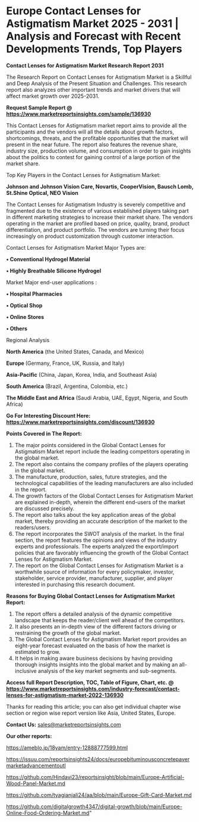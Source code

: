 # Europe Contact Lenses for Astigmatism Market 2025 - 2031 | Analysis and Forecast with Recent Developments Trends, Top Players

<strong>Contact Lenses for Astigmatism Market Research Report 2031</strong>

The Research Report on Contact Lenses for Astigmatism Market is a Skillful and Deep Analysis of the Present Situation and Challenges. This research report also analyzes other important trends and market drivers that will affect market growth over 2025-2031.

<strong>Request Sample Report @ <a href=https://www.marketreportsinsights.com/sample/136930>https://www.marketreportsinsights.com/sample/136930</a></strong>

This Contact Lenses for Astigmatism market report aims to provide all the participants and the vendors will all the details about growth factors, shortcomings, threats, and the profitable opportunities that the market will present in the near future. The report also features the revenue share, industry size, production volume, and consumption in order to gain insights about the politics to contest for gaining control of a large portion of the market share.

Top Key Players in the Contact Lenses for Astigmatism Market:

<strong>Johnson and Johnson Vision Care, Novartis, CooperVision, Bausch  Lomb, St.Shine Optical, NEO Vision</strong>

The Contact Lenses for Astigmatism Industry is severely competitive and fragmented due to the existence of various established players taking part in different marketing strategies to increase their market share. The vendors operating in the market are profiled based on price, quality, brand, product differentiation, and product portfolio. The vendors are turning their focus increasingly on product customization through customer interaction.

Contact Lenses for Astigmatism Market Major Types are:

<strong>• Conventional Hydrogel Material

• Highly Breathable Silicone Hydrogel</strong>

Market Major end-user applications :

<strong>• Hospital Pharmacies

• Optical Shop

• Online Stores

• Others</strong>

Regional Analysis

</u><strong><b>North America</b></strong> (the United States, Canada, and Mexico)

<strong><b>Europe </b></strong>(Germany, France, UK, Russia, and Italy)

<strong><b>Asia-Pacific</b></strong> (China, Japan, Korea, India, and Southeast Asia)

<strong><b>South America</b></strong> (Brazil, Argentina, Colombia, etc.)

<strong><b>The Middle East and Africa</b></strong> (Saudi Arabia, UAE, Egypt, Nigeria, and South Africa)

<strong>Go For Interesting Discount Here: <a href=https://www.marketreportsinsights.com/discount/136930>https://www.marketreportsinsights.com/discount/136930</a></strong>

<strong>Points Covered in The Report:</strong>
<ol>
  <li>The major points considered in the Global Contact Lenses for Astigmatism Market report include the leading competitors operating in the global market.</li>
  <li>The report also contains the company profiles of the players operating in the global market.</li>
  <li>The manufacture, production, sales, future strategies, and the technological capabilities of the leading manufacturers are also included in the report.</li>
  <li>The growth factors of the Global Contact Lenses for Astigmatism Market are explained in-depth, wherein the different end-users of the market are discussed precisely.</li>
  <li>The report also talks about the key application areas of the global market, thereby providing an accurate description of the market to the readers/users.</li>
  <li>The report incorporates the SWOT analysis of the market. In the final section, the report features the opinions and views of the industry experts and professionals. The experts analyzed the export/import policies that are favorably influencing the growth of the Global Contact Lenses for Astigmatism Market.</li>
  <li>The report on the Global Contact Lenses for Astigmatism Market is a worthwhile source of information for every policymaker, investor, stakeholder, service provider, manufacturer, supplier, and player interested in purchasing this research document.</li>
</ol>
<strong>Reasons for Buying Global Contact Lenses for Astigmatism Market Report:</strong>

<ol>
  <li>The report offers a detailed analysis of the dynamic competitive landscape that keeps the reader/client well ahead of the competitors.</li>
  <li>It also presents an in-depth view of the different factors driving or restraining the growth of the global market.</li>
  <li>The Global Contact Lenses for Astigmatism Market report provides an eight-year forecast evaluated on the basis of how the market is estimated to grow.</li>
  <li>It helps in making aware business decisions by having providing thorough insights insights into the global market and by making an all-inclusive analysis of the key market segments and sub-segments.</li>
</ol>
<strong>Access full Report Description, TOC, Table of Figure, Chart, etc. @ <a href=https://www.marketreportsinsights.com/industry-forecast/contact-lenses-for-astigmatism-market-2022-136930>https://www.marketreportsinsights.com/industry-forecast/contact-lenses-for-astigmatism-market-2022-136930</a></strong>


Thanks for reading this article; you can also get individual chapter wise section or region wise report version like Asia, United States, Europe.

<strong>Contact Us:</strong>
sales@marketreportsinsights.com

<strong>Our other reports:</strong>

<a href=https://ameblo.jp/18yam/entry-12888777599.html>https://ameblo.jp/18yam/entry-12888777599.html</a>

<a href=https://issuu.com/reportsinsights24/docs/europebituminousconcretepavermarketadvancementoutl>https://issuu.com/reportsinsights24/docs/europebituminousconcretepavermarketadvancementoutl</a>

<a href=https://github.com/Hindavi23/reportsinsight/blob/main/Europe-Artificial-Wood-Panel-Market.md>https://github.com/Hindavi23/reportsinsight/blob/main/Europe-Artificial-Wood-Panel-Market.md</a>

<a href=https://github.com/tyagianjali24/aa/blob/main/Europe-Gift-Card-Market.md>https://github.com/tyagianjali24/aa/blob/main/Europe-Gift-Card-Market.md</a>

<a href=https://github.com/digitalgrowth4347/digital-growth/blob/main/Europe-Online-Food-Ordering-Market.md>https://github.com/digitalgrowth4347/digital-growth/blob/main/Europe-Online-Food-Ordering-Market.md</a>"
